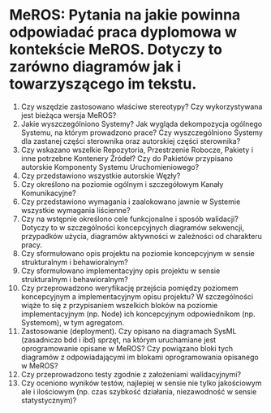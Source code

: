 # MeROS: Pytania na jakie powinna odpowiadać praca dyplomowa w kontekście MeROS. Dotyczy to zarówno diagramów jak i towarzyszącego im tekstu.

1. Czy wszędzie zastosowano właściwe stereotypy? Czy wykorzystywana jest bieżąca wersja MeROS?
2. Jakie wyszczególniono Systemy? Jak wygląda dekompozycja ogólnego Systemu, na którym prowadzono prace? Czy wyszczególniono Systemy dla zastanej części sterownika oraz autorskiej części sterownika?
3. Czy wskazano wszelkie Repozytoria, Przestrzenie Robocze, Pakiety i inne potrzebne Kontenery Źródeł? Czy do Pakietów przypisano autorskie Komponenty Systemu Uruchomieniowego?
4. Czy przedstawiono wszystkie autorskie Węzły?
5. Czy określono na poziomie ogólnym i szczegółowym Kanały Komunikacyjne?
6. Czy przedstawiono wymagania i zaalokowano jawnie w Systemie wszystkie wymagania liścienne?
7. Czy na wstępnie określono cele funkcjonalne i sposób walidacji? Dotyczy to w szczególności koncepcyjnych diagramów sekwencji, przypadków użycia, diagramów aktywności w zależności od charakteru pracy.
8. Czy sformułowano opis projektu na poziomie koncepcyjnym w sensie strukturalnym i behawioralnym?
9. Czy sformułowano implementacyjny opis projektu w sensie strukturalnym i behawioralnym?
10. Czy przeprowadzono weryfikację przejścia pomiędzy poziomem koncepcyjnym a implementacyjnym opisu projektu? W szczególności wiąże to się z przypisaniem wszelkich bloków na poziomie implementacyjnym (np. Node) ich koncepcyjnym odpowiednikom (np. Systemom), w tym agregatom.
11. Zastosowanie (deployment). Czy opisano na diagramach SysML (zasadniczo bdd i ibd) sprzęt, na którym uruchamiane jest oprogramowanie opisane w MeROS? Czy powiązano bloki tych diagramów z odpowiadającymi im blokami oprogramowania opisanego w MeROS?
12. Czy przeprowadzono testy zgodnie z założeniami walidacyjnymi?
13. Czy oceniono wyników testów, najlepiej w sensie nie tylko jakościowym ale i ilościowym (np. czas szybkość działania, niezawodność w sensie statystycznym)?
